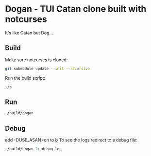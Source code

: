 # Dogan - TUI Catan clone built with notcurses

It's like Catan but Dog...

## Build

Make sure notcurses is cloned:

```bash
git submodule update --init --recursive
```

Run the build script:

```bash
./b
```

## Run

```bash
./build/dogan
```

## Debug

add -DUSE_ASAN=on to [b](./b)
To see the logs redirect to a debug file:

```bash
./build/dogan 2> debug.log
```
